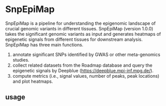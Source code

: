 # SnpEpiMap
SnpEpiMap is a pipeline for understanding the epigenomic landscape of crucial genomic variants in different tissues.
SnpEpiMap (version 1.0.0) takes the significant genomic variants as input and generates heatmaps of epigenetic signals from different tissues for downstream analysis. SnpEpiMap has three main functions.
1. annotate significant SNPs identified by GWAS or other meta-genomics studies.
2. collect related datasets from the Roadmap database and query the epigenetic signals by Deepblue (https://deepblue.mpi-inf.mpg.de/). 
3. compute metrics (i.e., signal values, number of peaks, peak locations) and plot heatmaps.

## usage
